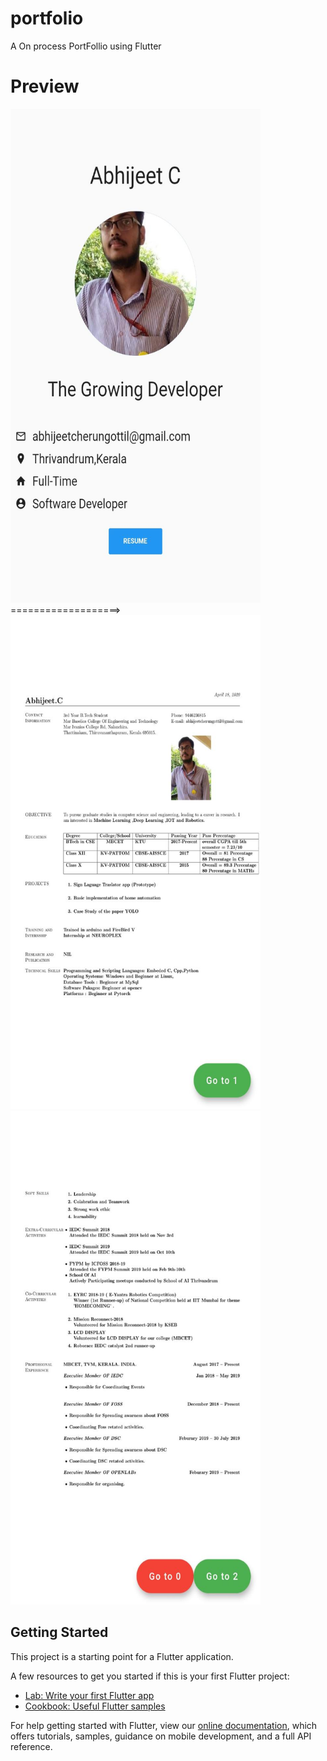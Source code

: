 
# portfolio

A On process PortFollio using Flutter 

# Preview
<img src="https://raw.githubusercontent.com/abhijeet1999/portfolio/master/11.jpeg" width="400" height="790"> ===================> <img src="https://raw.githubusercontent.com/abhijeet1999/portfolio/master/12.jpeg" width="400" height="790">
<img src="https://raw.githubusercontent.com/abhijeet1999/portfolio/master/13.jpeg" width="400" height="790">

## Getting Started

This project is a starting point for a Flutter application.

A few resources to get you started if this is your first Flutter project:

- [Lab: Write your first Flutter app](https://flutter.dev/docs/get-started/codelab)
- [Cookbook: Useful Flutter samples](https://flutter.dev/docs/cookbook)

For help getting started with Flutter, view our
[online documentation](https://flutter.dev/docs), which offers tutorials,
samples, guidance on mobile development, and a full API reference.

